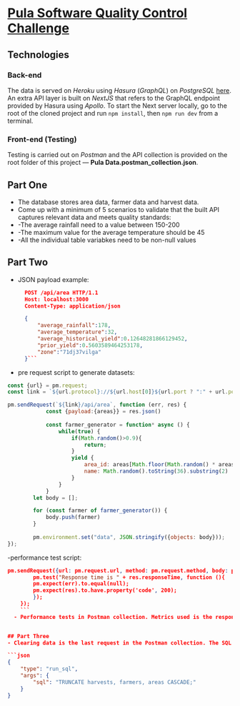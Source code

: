 # [Pula Software Quality Control Challenge](https://github.com/wanjugu96/pula-test.git)
## Technologies
### Back-end
The data is served on *Heroku* using *Hasura* (*GraphQL*) on *PostgreSQL* [here](https://farmer-data.herokuapp.com/).
An extra API layer is built on *NextJS* that refers to the GraphQL endpoint provided by Hasura using *Apollo*.
To start the Next server locally, go to the root of the cloned project and run `npm install`, then `npm run dev` from a terminal.
### Front-end (Testing)
Testing is carried out on *Postman* and the API collection is provided on the root folder of this project &mdash; **Pula Data.postman_collection.json**.

## Part One
- The database stores area data, farmer data and harvest data. 
- Come up with a minimum of 5 scenarios to validate that the built API captures relevant data and meets quality standards:
- -The average rainfall need to a value between 150-200
- -The maximum value for the average temperature should be 45
- -All the individual table variabkes need to be non-null values
        


## Part Two
- JSON payload example:
  ```json
    POST /api/area HTTP/1.1
    Host: localhost:3000
    Content-Type: application/json

    {
        "average_rainfall":178,
        "average_temperature":32,
        "average_historical_yield":0.12648281866129452,
        "prior_yield":0.5603589464253178,
        "zone":"71dj37vilga"
    }```

- pre request script to generate  datasets:

```javascript
const {url} = pm.request;
const link = `${url.protocol}://${url.host[0]}${url.port ? ":" + url.port : ""}`;

pm.sendRequest(`${link}/api/area`, function (err, res) {        
            const {payload:{areas}} = res.json()
            
            const farmer_generator = function* async () {
                while(true) {
                    if(Math.random()>0.9){
                        return;
                    }
                    yield {
                        area_id: areas[Math.floor(Math.random() * areas.length)].id,
                        name: Math.random().toString(36).substring(2)
                    }
                }
            }
        let body = [];

        for (const farmer of farmer_generator()) {
            body.push(farmer)
        }
        
        pm.environment.set("data", JSON.stringify({objects: body}));
});
```
-performance test script:
```json
pm.sendRequest({url: pm.request.url, method: pm.request.method, body: pm.request.body}, function (err, res) {
        pm.test("Response time is " + res.responseTime, function (){
        pm.expect(err).to.equal(null);
        pm.expect(res).to.have.property('code', 200);
        });
    });
    ```
  - Performance tests in Postman collection. Metrics used is the response time.


## Part Three
- Clearing data is the last request in the Postman collection. The SQL query is the request body.

```json
{
    "type": "run_sql",
    "args": {
        "sql": "TRUNCATE harvests, farmers, areas CASCADE;"
    }
}
```
